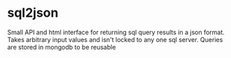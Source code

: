 sql2json
========

Small API and html interface for returning sql query results in a json format. 
Takes arbitrary input values and isn't locked to any one sql server.
Queries are stored in mongodb to be reusable


